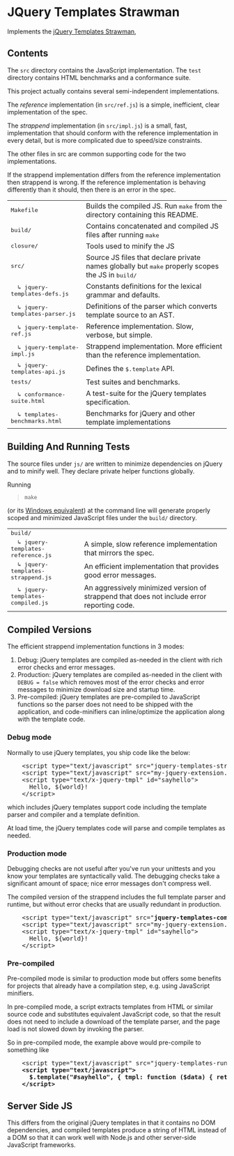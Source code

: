 # JQuery Templates Strawman

Implements the [jQuery Templates Strawman](http://wiki.jqueryui.com/w/page/37898666/Template),

## Contents

The `src` directory contains the JavaScript implementation.
The `test` directory contains HTML benchmarks and a conformance suite.

This project actually contains several semi-independent implementations.

The _reference_ implementation (in `src/ref.js`) is a simple, inefficient, clear implementation of the spec.

The _strappend_ implementation (in `src/impl.js`) is a small, fast, implementation that should conform
with the reference implementation in every detail, but is more complicated due to speed/size constraints.

The other files in src are common supporting code for the two implementations.

If the strappend implementation differs from the reference implementation then strappend is wrong.
If the reference implementation is behaving differently than it should, then there is an error in the spec.

<table>
  <tr>
    <td><tt>Makefile</tt></td>
    <td>Builds the compiled JS.  Run <tt>make</tt> from the directory containing this README.</td>
  </tr>
  <tr>
    <td><tt>build/</tt></td>
    <td>Contains concatenated and compiled JS files after running <tt>make</tt></td>
  </tr>
  <tr>
    <td><tt>closure/</tt></td>
    <td>Tools used to minify the JS</td>
  </tr>
  <tr>
    <td><tt>src/</tt></td>
    <td>
      Source JS files that declare private names globally but
      <tt>make</tt> properly scopes the JS in <tt>build/</tt></td>
  </tr>
  <tr>
    <td><tt>&nbsp; &#x21b3;  jquery-templates-defs.js</tt></td>
    <td>Constants definitions for the lexical grammar and defaults.</td>
  </tr>
  <tr>
    <td><tt>&nbsp; &#x21b3;  jquery-templates-parser.js</tt></td>
    <td>Definitions of the parser which converts template source to an AST.</tt></td>
  </tr>
  <tr>
    <td><tt>&nbsp; &#x21b3; jquery-template-ref.js</tt></td>
    <td>Reference implementation.  Slow, verbose, but simple.</td>
  </tr>
  <tr>
    <td><tt>&nbsp; &#x21b3; jquery-template-impl.js</tt></td>
    <td>Strappend implementation.  More efficient than the reference implementation.</td>
  </tr>
  <tr>
    <td><tt>&nbsp; &#x21b3; jquery-templates-api.js</tt></td>
    <td>Defines the <tt>$.template</tt> API.</td>
  </tt>
  <tr>
    <td><tt>tests/</tt></td>
    <td>Test suites and benchmarks.</td>
  </tr>
  <tr>
    <td><tt>&nbsp; &#x21b3; conformance-suite.html</tt></td>
    <td>A test-suite for the jQuery templates specification.</td>
  </tr>
  <tr>
    <td><tt>&nbsp; &#x21b3; templates-benchmarks.html</tt></td>
    <td>Benchmarks for jQuery and other template implementations</td>
  </tr>
</table>

## Building And Running Tests

The source files under `js/` are written to minimize dependencies on jQuery and to minify well.  They declare
private helper functions globally.

Running

> `make`

(or its [Windows equivalent](http://msdn.microsoft.com/en-us/library/dd9y37ha.aspx)) at the command line will generate properly scoped and minimized JavaScript files under the `build/` directory.

<table>
  <tr>
    <td><tt>build/</tt></td>
  </tr>
  <tr>
    <td><tt>&nbsp; &#x21b3; jquery-templates-reference.js</tt></td>
    <td>A simple, slow reference implementation that mirrors the spec.</td>
  </tr>
  <tr>
    <td><tt>&nbsp; &#x21b3; jquery-templates-strappend.js</tt></td>
    <td>An efficient implementation that provides good error messages.</td>
  </tr>
  <tr>
    <td><tt>&nbsp; &#x21b3; jquery-templates-compiled.js</tt></td>
    <td>An aggressively minimized version of strappend that does not include error reporting code.</td>
  </tr>
</table>

## Compiled Versions

The efficient strappend implementation functions in 3 modes:

1. Debug: jQuery templates are compiled as-needed in the client with rich error checks and error messages.
2. Production: jQuery templates are compiled as-needed in the client with `DEBUG = false` which removes most of the error checks and error messages to minimize download size and startup time.
3. Pre-compiled: jQuery templates are pre-compiled to JavaScript functions so the parser does not need to be shipped with the application, and code-minifiers can inline/optimize the application along with the template code.

### Debug mode

Normally to use jQuery templates, you ship code like the below:

<pre>
    &lt;script type="text/javascript" src="jquery-templates-strappend.js"&gt;&lt;/script&gt;
    &lt;script type="text/javascript" src="my-jquery-extension.js"&gt;&lt;/script&gt;
    &lt;script type="text/x-jquery-tmpl" id="sayhello"&gt;
      Hello, ${world}!
    &lt;/script&gt;
</pre>

which includes jQuery templates support code including the template parser and compiler and
a template definition.

At load time, the jQuery templates code will parse and compile templates as needed.

### Production mode

Debugging checks are not useful after you've run your unittests and
you know your templates are syntactically valid.  The debugging checks
take a significant amount of space; nice error messages don't compress
well.

The compiled version of the strappend includes the full template
parser and runtime, but without error checks that are usually
redundant in production.

<pre>
    &lt;script type="text/javascript" src="<b>jquery-templates-compiled.js</b>"&gt;&lt;/script&gt;
    &lt;script type="text/javascript" src="my-jquery-extension.js"&gt;&lt;/script&gt;
    &lt;script type="text/x-jquery-tmpl" id="sayhello"&gt;
      Hello, ${world}!
    &lt;/script&gt;
</pre>

### Pre-compiled

Pre-compiled mode is similar to production mode but offers some benefits for
projects that already have a compilation step, e.g. using JavaScript minifiers.

In pre-compiled mode, a script extracts templates from HTML or similar
source code and substitutes equivalent JavaScript code, so that the
result does not need to include a download of the template parser, and
the page load is not slowed down by invoking the parser.

So in pre-compiled mode, the example above would pre-compile to something like

<pre>
    &lt;script type="text/javascript" src="jquery-templates-runtimeonly.js"&gt;&lt;/script&gt;
    <b>&lt;script type="text/javascript"&gt;
      $.template("#sayhello", { tmpl: function ($data) { return "Hello, " + $.encode($data.world); } });
    &lt;/script&gt;</b>
</pre>

## Server Side JS

This differs from the original jQuery templates in that it contains no
DOM dependencies, and compiled templates produce a string of HTML
instead of a DOM so that it can work well with Node.js and other server-side
JavaScript frameworks.
